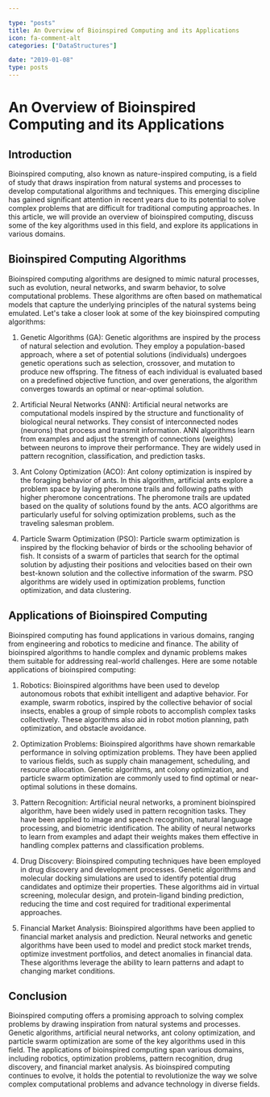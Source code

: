 ```yaml
---

type: "posts"
title: An Overview of Bioinspired Computing and its Applications
icon: fa-comment-alt
categories: ["DataStructures"]

date: "2019-01-08"
type: posts
---
```





# An Overview of Bioinspired Computing and its Applications

## Introduction

Bioinspired computing, also known as nature-inspired computing, is a field of study that draws inspiration from natural systems and processes to develop computational algorithms and techniques. This emerging discipline has gained significant attention in recent years due to its potential to solve complex problems that are difficult for traditional computing approaches. In this article, we will provide an overview of bioinspired computing, discuss some of the key algorithms used in this field, and explore its applications in various domains.

## Bioinspired Computing Algorithms

Bioinspired computing algorithms are designed to mimic natural processes, such as evolution, neural networks, and swarm behavior, to solve computational problems. These algorithms are often based on mathematical models that capture the underlying principles of the natural systems being emulated. Let's take a closer look at some of the key bioinspired computing algorithms:

1. Genetic Algorithms (GA): Genetic algorithms are inspired by the process of natural selection and evolution. They employ a population-based approach, where a set of potential solutions (individuals) undergoes genetic operations such as selection, crossover, and mutation to produce new offspring. The fitness of each individual is evaluated based on a predefined objective function, and over generations, the algorithm converges towards an optimal or near-optimal solution.

2. Artificial Neural Networks (ANN): Artificial neural networks are computational models inspired by the structure and functionality of biological neural networks. They consist of interconnected nodes (neurons) that process and transmit information. ANN algorithms learn from examples and adjust the strength of connections (weights) between neurons to improve their performance. They are widely used in pattern recognition, classification, and prediction tasks.

3. Ant Colony Optimization (ACO): Ant colony optimization is inspired by the foraging behavior of ants. In this algorithm, artificial ants explore a problem space by laying pheromone trails and following paths with higher pheromone concentrations. The pheromone trails are updated based on the quality of solutions found by the ants. ACO algorithms are particularly useful for solving optimization problems, such as the traveling salesman problem.

4. Particle Swarm Optimization (PSO): Particle swarm optimization is inspired by the flocking behavior of birds or the schooling behavior of fish. It consists of a swarm of particles that search for the optimal solution by adjusting their positions and velocities based on their own best-known solution and the collective information of the swarm. PSO algorithms are widely used in optimization problems, function optimization, and data clustering.

## Applications of Bioinspired Computing

Bioinspired computing has found applications in various domains, ranging from engineering and robotics to medicine and finance. The ability of bioinspired algorithms to handle complex and dynamic problems makes them suitable for addressing real-world challenges. Here are some notable applications of bioinspired computing:

1. Robotics: Bioinspired algorithms have been used to develop autonomous robots that exhibit intelligent and adaptive behavior. For example, swarm robotics, inspired by the collective behavior of social insects, enables a group of simple robots to accomplish complex tasks collectively. These algorithms also aid in robot motion planning, path optimization, and obstacle avoidance.

2. Optimization Problems: Bioinspired algorithms have shown remarkable performance in solving optimization problems. They have been applied to various fields, such as supply chain management, scheduling, and resource allocation. Genetic algorithms, ant colony optimization, and particle swarm optimization are commonly used to find optimal or near-optimal solutions in these domains.

3. Pattern Recognition: Artificial neural networks, a prominent bioinspired algorithm, have been widely used in pattern recognition tasks. They have been applied to image and speech recognition, natural language processing, and biometric identification. The ability of neural networks to learn from examples and adapt their weights makes them effective in handling complex patterns and classification problems.

4. Drug Discovery: Bioinspired computing techniques have been employed in drug discovery and development processes. Genetic algorithms and molecular docking simulations are used to identify potential drug candidates and optimize their properties. These algorithms aid in virtual screening, molecular design, and protein-ligand binding prediction, reducing the time and cost required for traditional experimental approaches.

5. Financial Market Analysis: Bioinspired algorithms have been applied to financial market analysis and prediction. Neural networks and genetic algorithms have been used to model and predict stock market trends, optimize investment portfolios, and detect anomalies in financial data. These algorithms leverage the ability to learn patterns and adapt to changing market conditions.

## Conclusion

Bioinspired computing offers a promising approach to solving complex problems by drawing inspiration from natural systems and processes. Genetic algorithms, artificial neural networks, ant colony optimization, and particle swarm optimization are some of the key algorithms used in this field. The applications of bioinspired computing span various domains, including robotics, optimization problems, pattern recognition, drug discovery, and financial market analysis. As bioinspired computing continues to evolve, it holds the potential to revolutionize the way we solve complex computational problems and advance technology in diverse fields.